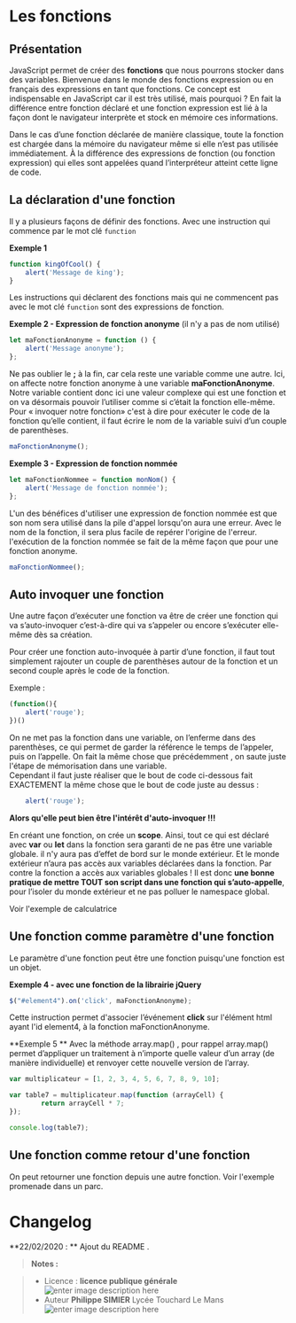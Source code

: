 ﻿# Les fonctions

## Présentation

JavaScript permet de créer des **fonctions** que nous pourrons stocker dans des variables. Bienvenue dans le monde des fonctions expression ou en français des expressions en tant que fonctions. Ce concept est indispensable en JavaScript car il est très utilisé, mais pourquoi ? En fait la différence entre fonction déclaré et une fonction expression est lié à la façon dont le navigateur interprète et stock en mémoire ces informations.

Dans le cas d’une fonction déclarée de manière classique, toute la fonction est chargée dans la mémoire du navigateur même si elle n’est pas utilisée immédiatement. À la différence des expressions de fonction (ou fonction expression) qui elles sont appelées quand l’interpréteur atteint cette ligne de code.

## La déclaration d'une fonction
Il y a plusieurs façons de définir des fonctions.
Avec une instruction qui commence par le mot clé `function` 

**Exemple 1**
```javascript
function kingOfCool() {
    alert('Message de king');
}
```
Les instructions qui déclarent des fonctions mais qui ne commencent pas avec le mot clé `function` sont des expressions de fonction.

**Exemple 2 - Expression de fonction anonyme**
(il n'y a pas de nom utilisé) 
```javascript
let maFonctionAnonyme = function () {
    alert('Message anonyme');
};
```
Ne pas oublier le **;** à la fin, car cela reste une variable comme une autre.
Ici, on affecte notre fonction anonyme à une variable **maFonctionAnonyme**.
Notre variable contient donc ici une valeur complexe qui est une fonction et on va désormais pouvoir l’utiliser comme si c’était la fonction elle-même.
Pour « invoquer notre fonction» c'est à dire pour exécuter le code de la fonction qu’elle contient, il faut écrire le nom de la variable suivi d’un couple de parenthèses. 
```javascript
maFonctionAnonyme();
```

**Exemple 3 - Expression de fonction nommée**
```javascript
let maFonctionNommee = function monNom() {
    alert('Message de fonction nommée');
};
``` 
L'un des bénéfices d'utiliser une expression de fonction nommée est que son nom sera utilisé dans la pile d'appel lorsqu'on aura une erreur. Avec le nom de la fonction, il sera plus facile de repérer l'origine de l'erreur.
l'exécution de la fonction nommée se fait de la même façon que pour une fonction anonyme.
```javascript
maFonctionNommee();
```
## Auto invoquer une fonction
Une autre façon d’exécuter une fonction  va être de créer une fonction  qui va s’auto-invoquer c’est-à-dire qui va  s’appeler ou encore s’exécuter elle-même dès sa création.

Pour créer une fonction auto-invoquée à partir d’une fonction, il faut tout simplement  rajouter un couple de parenthèses autour de la fonction et un second couple après le code de la fonction.

Exemple :
``` javascript
(function(){
    alert('rouge');
})()
```
On ne met pas la fonction dans une variable, on l’enferme dans des parenthèses, ce qui permet de garder la référence le temps de l’appeler, puis on l’appelle. 
On fait la même chose que précédemment , on saute juste l'étape de mémorisation dans une variable.  
Cependant il faut juste réaliser que le bout de code ci-dessous fait EXACTEMENT la même chose que le bout de code juste au dessus :
``` javascript
	alert('rouge');
```
**Alors qu'elle peut bien être l'intérêt d'auto-invoquer !!!**

En créant une fonction, on crée un **scope**. Ainsi, tout ce qui est déclaré avec **var** ou **let** dans la fonction sera garanti de ne pas être une variable globale. il n'y aura pas d’effet de bord sur le monde extérieur. Et le monde extérieur n’aura pas accès aux variables déclarées dans la fonction. Par contre la fonction a accès aux variables globales !
Il est donc **une bonne pratique de mettre TOUT son script dans une fonction qui s’auto-appelle**, pour l’isoler du monde extérieur et ne pas polluer le namespace global. 

Voir l'exemple de calculatrice

## Une fonction comme paramètre d'une fonction

Le paramètre d'une fonction peut être une fonction puisqu'une fonction est un objet.

**Exemple 4 - avec une fonction de la librairie jQuery**
```javascript
$("#element4").on('click', maFonctionAnonyme);
```
Cette instruction permet d'associer l’événement **click** sur l'élément html ayant l'id element4, à la fonction maFonctionAnonyme.

**Exemple 5 **
Avec la méthode array.map() , pour rappel array.map() permet d’appliquer un traitement à n’importe quelle valeur d’un array (de manière individuelle) et renvoyer cette nouvelle version de l’array.
```javascript
var multiplicateur = [1, 2, 3, 4, 5, 6, 7, 8, 9, 10];

var table7 = multiplicateur.map(function (arrayCell) {
        return arrayCell * 7;
});

console.log(table7);
```
##  Une fonction comme retour d'une fonction

On peut retourner une fonction depuis une autre fonction.
Voir l'exemple promenade dans un parc.



# Changelog

**22/02/2020 : ** Ajout du README . 

> **Notes :**


> - Licence : **licence publique générale** ![enter image description here](https://img.shields.io/badge/licence-GPL-green.svg)
> - Auteur **Philippe SIMIER** Lycée Touchard Le Mans
>  ![enter image description here](https://img.shields.io/badge/built-passing-green.svg)
<!-- TOOLBOX 

Génération des badges : https://shields.io/
Génération de ce fichier : https://stackedit.io/editor#





